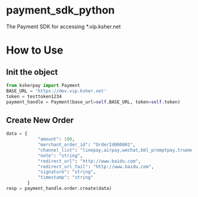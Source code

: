 # payment_sdk_python
The Payment SDK for accessing *.vip.ksher.net

# How to Use

## Init the object
```python
from ksherpay import Payment
BASE_URL = 'https://dev.vip.ksher.net'
token = testtoken1234
payment_handle = Payment(base_url=self.BASE_URL, token=self.token)
```

## Create New Order
```python
data = {
            "amount": 100,
            "merchant_order_id": "OrderId000001",
            "channel_list": "linepay,airpay,wechat,bbl_promptpay,truemoney,ktbcard",
            "note": "string",
            "redirect_url": "http://www.baidu.com",
            "redirect_url_fail": "http://www.baidu.com",
            "signature": "string",
            "timestamp": "string"
        }
resp = payment_handle.order.create(data)
```
